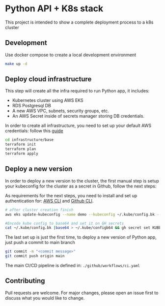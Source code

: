 # Python API + K8s stack

This project is intended to show a complete deployment process to a k8s cluster
## Development

Use docker compose to create a local development environment

```bash
make up -d
```

## Deploy cloud infrastructure
This step will  create all the infra required to run Python app, it includes:
* Kubernetes cluster using AWS EKS
* RDS Postgresql DB
* A new AWS VPC, subnets, security groups, etc.
* An AWS Secret inside of secrets manager storing DB credentials.

In order to create all infrastructure, you need to set up your default AWS credentials: follow this [guide](https://docs.aws.amazon.com/sdk-for-java/v1/developer-guide/setup-credentials.html)

```bash
cd infrastructure/base
terraform init
terraform plan
terraform apply
```
## Deploy a new version
In order to deploy a new version to the cluster, the first manual step is setup your kubeconfig for the cluster as a secret in Github, follow the next steps:

As requirements for the next steps, you need to install and set up authentication for: [AWS CLI](https://docs.aws.amazon.com/cli/latest/userguide/getting-started-install.html) and [Github CLI](https://github.com/cli/cli#installation).

```bash
# after cluster creation finish
aws eks update-kubeconfig --name demo --kubeconfig ~/.kube/config.bk --region sa-east-1

#Encode kube config to base64 and set it on GH secrets
cat ~/.kube/config.bk |base64 > ~/.kube/configb64 && gh secret set KUBE_CONFIG_DATA < ~/.kube/configb64

```
The last set up is just the first time, to deploy a new version of Python app, just push a commit to main branch
```bash
git commit -m "<commit message>"
git commit push origin main
```
The main CI/CD pipeline is defined in: `./github/workflows/ci.yaml`

## Contributing
Pull requests are welcome. For major changes, please open an issue first to discuss what you would like to change.